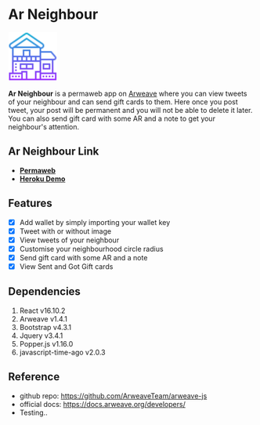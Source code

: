 # Ar Neighbour

<img src="https://github.com/mmitrasish/arweave-neighbour-tweet-react/blob/master/public/logo.png" width="100" height="100">

**Ar Neighbour** is a permaweb app on [Arweave](https://www.arweave.org/) where you can view tweets of your neighbour and can send gift cards to them. Here once you post tweet, your post will be permanent and you will not be able to delete it later. You can also send gift card with some AR and a note to get your neighbour's attention.

## Ar Neighbour Link

- [**Permaweb**](https://arweave.net/QHI8BgPnPm1xvMXDo3RI9SAByPWEZn0fqeoGU33fo3o)
- [**Heroku Demo**](https://ar-neighbour-tweet.herokuapp.com/)

## Features

- [x] Add wallet by simply importing your wallet key
- [x] Tweet with or without image
- [x] View tweets of your neighbour
- [x] Customise your neighbourhood circle radius
- [x] Send gift card with some AR and a note
- [x] View Sent and Got Gift cards

## Dependencies

1. React v16.10.2
1. Arweave v1.4.1
1. Bootstrap v4.3.1
1. Jquery v3.4.1
1. Popper.js v1.16.0
1. javascript-time-ago v2.0.3

## Reference

- github repo: https://github.com/ArweaveTeam/arweave-js
- official docs: https://docs.arweave.org/developers/
- Testing..
